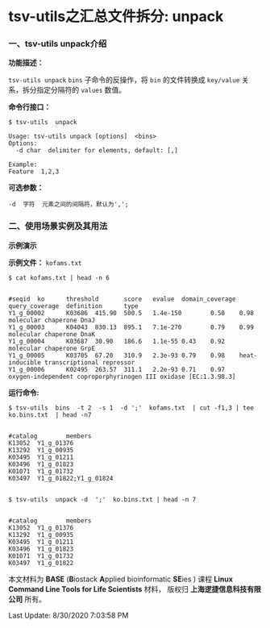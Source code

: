 # tsv-utils之汇总文件拆分: unpack

### 一、tsv-utils unpack介绍

**功能描述：**

`tsv-utils unpack`  `bins` 子命令的反操作，将 `bin` 的文件转换成 `key/value` 关系，拆分指定分隔符的 `values` 数值。

**命令行接口：**

    $ tsv-utils  unpack
    
    Usage: tsv-utils unpack [options]  <bins>
    Options:
      -d char  delimiter for elements, default: [,]
    
    Example:
    Feature  1,2,3

**可选参数：**

    -d  字符  元素之间的间隔符，默认为',';


### 二、使用场景实例及其用法

**示例演示**

**示例文件：** `kofams.txt`

    $ cat kofams.txt | head -n 6


    #seqid  ko      threshold       score   evalue  domain_coverage query_coverage  definition      type
    Y1_g_00002      K03686  415.90  500.5   1.4e-150        0.50    0.98    molecular chaperone DnaJ
    Y1_g_00003      K04043  830.13  895.1   7.1e-270        0.79    0.99    molecular chaperone DnaK
    Y1_g_00004      K03687  30.90   186.6   1.1e-55 0.43    0.92    molecular chaperone GrpE
    Y1_g_00005      K03705  67.20   310.9   2.3e-93 0.79    0.98    heat-inducible transcriptional repressor
    Y1_g_00006      K02495  263.57  311.1   2.2e-93 0.71    0.97    oxygen-independent coproporphyrinogen III oxidase [EC:1.3.98.3]

**运行命令:**

    $ tsv-utils  bins  -t 2  -s 1  -d ';'  kofams.txt  | cut -f1,3 | tee ko.bins.txt  | head -n7


    #catalog        members
    K13052  Y1_g_01376
    K13292  Y1_g_00935
    K03495  Y1_g_01211
    K03496  Y1_g_01823
    K01071  Y1_g_01732
    K03497  Y1_g_01822;Y1_g_01824


    $ tsv-utils  unpack -d  ';'  ko.bins.txt | head -n 7


    #catalog        members
    K13052  Y1_g_01376
    K13292  Y1_g_00935
    K03495  Y1_g_01211
    K03496  Y1_g_01823
    K01071  Y1_g_01732
    K03497  Y1_g_01822


本文材料为 **BASE** (**B**iostack **A**pplied bioinformatic **SE**ies ) 课程 **Linux Command Line Tools for Life Scientists** 材料， 版权归 **上海逻捷信息科技有限公司** 所有。

Last Update: 8/30/2020 7:03:58 PM
